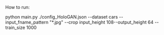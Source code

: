 How to run:

python main.py ./config_HoloGAN.json --dataset cars --input_fname_pattern "\*.jpg" --crop input_height 108--output_height 64 --train_size 1000
